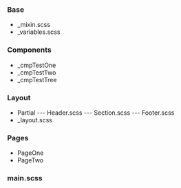 
### Base

 - _mixin.scss
 - _variables.scss
 
### Components

 - _cmpTestOne
 - _cmpTestTwo
 - _cmpTestTree
 
### Layout
- Partial
  --- Header.scss
  --- Section.scss
  --- Footer.scss
 - _layout.scss
### Pages

 - PageOne
 - PageTwo

### main.scss



